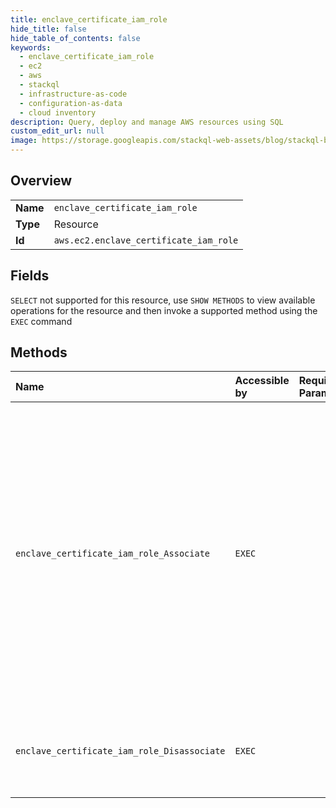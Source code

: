 ```yaml
---
title: enclave_certificate_iam_role
hide_title: false
hide_table_of_contents: false
keywords:
  - enclave_certificate_iam_role
  - ec2
  - aws    
  - stackql
  - infrastructure-as-code
  - configuration-as-data
  - cloud inventory
description: Query, deploy and manage AWS resources using SQL
custom_edit_url: null
image: https://storage.googleapis.com/stackql-web-assets/blog/stackql-blog-post-featured-image.png
---
```

  
    

## Overview
<table><tbody>
<tr><td><b>Name</b></td><td><code>enclave_certificate_iam_role</code></td></tr>
<tr><td><b>Type</b></td><td>Resource</td></tr>
<tr><td><b>Id</b></td><td><code>aws.ec2.enclave_certificate_iam_role</code></td></tr>
</tbody></table>

## Fields
`SELECT` not supported for this resource, use `SHOW METHODS` to view available operations for the resource and then invoke a supported method using the `EXEC` command  
## Methods
| Name | Accessible by | Required Params | Description |
|:-----|:--------------|:----------------|:------------|
| `enclave_certificate_iam_role_Associate` | `EXEC` |  | &lt;p&gt;Associates an Identity and Access Management (IAM) role with an Certificate Manager (ACM) certificate. This enables the certificate to be used by the ACM for Nitro Enclaves application inside an enclave. For more information, see &lt;a href="https://docs.aws.amazon.com/enclaves/latest/user/nitro-enclave-refapp.html"&gt;Certificate Manager for Nitro Enclaves&lt;/a&gt; in the &lt;i&gt;Amazon Web Services Nitro Enclaves User Guide&lt;/i&gt;.&lt;/p&gt; &lt;p&gt;When the IAM role is associated with the ACM certificate, the certificate, certificate chain, and encrypted private key are placed in an Amazon S3 bucket that only the associated IAM role can access. The private key of the certificate is encrypted with an Amazon Web Services managed key that has an attached attestation-based key policy.&lt;/p&gt; &lt;p&gt;To enable the IAM role to access the Amazon S3 object, you must grant it permission to call &lt;code&gt;s3:GetObject&lt;/code&gt; on the Amazon S3 bucket returned by the command. To enable the IAM role to access the KMS key, you must grant it permission to call &lt;code&gt;kms:Decrypt&lt;/code&gt; on the KMS key returned by the command. For more information, see &lt;a href="https://docs.aws.amazon.com/enclaves/latest/user/nitro-enclave-refapp.html#add-policy"&gt; Grant the role permission to access the certificate and encryption key&lt;/a&gt; in the &lt;i&gt;Amazon Web Services Nitro Enclaves User Guide&lt;/i&gt;.&lt;/p&gt; |
| `enclave_certificate_iam_role_Disassociate` | `EXEC` |  | Disassociates an IAM role from an Certificate Manager (ACM) certificate. Disassociating an IAM role from an ACM certificate removes the Amazon S3 object that contains the certificate, certificate chain, and encrypted private key from the Amazon S3 bucket. It also revokes the IAM role's permission to use the KMS key used to encrypt the private key. This effectively revokes the role's permission to use the certificate. |
